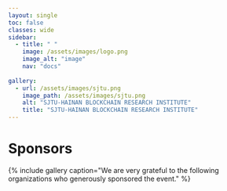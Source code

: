 ```yaml
---
layout: single
toc: false
classes: wide
sidebar:  
  - title: " "   
    image: /assets/images/logo.png
    image_alt: "image"
    nav: "docs"
    
gallery:
  - url: /assets/images/sjtu.png
    image_path: /assets/images/sjtu.png
    alt: "SJTU-HAINAN BLOCKCHAIN RESEARCH INSTITUTE"
    title: "SJTU-HAINAN BLOCKCHAIN RESEARCH INSTITUTE"
---
```


# Sponsors

<!-- We are very grateful to the following organizations who generously sponsored the event. -->

{% include gallery caption="We are very grateful to the following organizations who generously sponsored the event." %}

